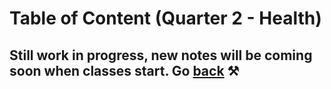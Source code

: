 # Table of Content (Quarter 2 - Health)

## Still work in progress, new notes will be coming soon when classes start. Go [back](./index.md) ⚒️